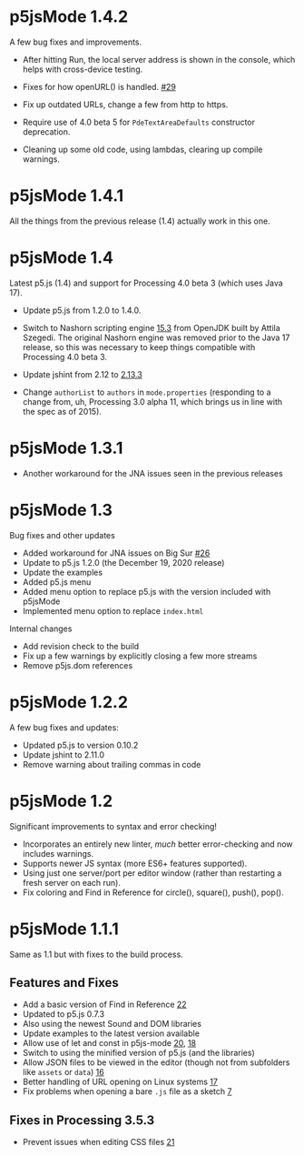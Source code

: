 # p5jsMode 1.4.2

A few bug fixes and improvements.

* After hitting Run, the local server address is shown in the console, which helps with cross-device testing.

* Fixes for how openURL() is handled. [#29](https://github.com/fathominfo/processing-p5js-mode/pull/29)

* Fix up outdated URLs, change a few from http to https.

* Require use of 4.0 beta 5 for `PdeTextAreaDefaults` constructor deprecation.

* Cleaning up some old code, using lambdas, clearing up compile warnings.


# p5jsMode 1.4.1

All the things from the previous release (1.4) actually work in this one.


# p5jsMode 1.4

Latest p5.js (1.4) and support for Processing 4.0 beta 3 (which uses Java 17).

* Update p5.js from 1.2.0 to 1.4.0.

* Switch to Nashorn scripting engine [15.3](https://search.maven.org/artifact/org.openjdk.nashorn/nashorn-core/15.3/jar) from OpenJDK built by Attila Szegedi. The original Nashorn engine was removed prior to the Java 17 release, so this was necessary to keep things compatible with Processing 4.0 beta 3.

* Update jshint from 2.12 to [2.13.3](https://github.com/jshint/jshint/releases/tag/2.13.3)

* Change `authorList` to `authors` in `mode.properties` (responding to a change from, uh, Processing 3.0 alpha 11, which brings us in line with the spec as of 2015).


# p5jsMode 1.3.1

* Another workaround for the JNA issues seen in the previous releases


# p5jsMode 1.3

Bug fixes and other updates

* Added workaround for JNA issues on Big Sur [#26](https://github.com/fathominfo/processing-p5js-mode/issues/26)
* Update to p5.js 1.2.0 (the December 19, 2020 release)
* Update the examples
* Added p5.js menu
* Added menu option to replace p5.js with the version included with p5jsMode
* Implemented menu option to replace `index.html`

Internal changes

* Add revision check to the build
* Fix up a few warnings by explicitly closing a few more streams
* Remove p5js.dom references


# p5jsMode 1.2.2

A few bug fixes and updates:

* Updated p5.js to version 0.10.2
* Update jshint to 2.11.0
* Remove warning about trailing commas in code


# p5jsMode 1.2

Significant improvements to syntax and error checking!

* Incorporates an entirely new linter, *much* better error-checking and now includes warnings.
* Supports newer JS syntax (more ES6+ features supported).
* Using just one server/port per editor window (rather than restarting a fresh server on each run).
* Fix coloring and Find in Reference for circle(), square(), push(), pop().


# p5jsMode 1.1.1

Same as 1.1 but with fixes to the build process.

## Features and Fixes
* Add a basic version of Find in Reference [22](https://github.com/fathominfo/processing-p5js-mode/issues/22)
* Updated to p5.js 0.7.3
* Also using the newest Sound and DOM libraries
* Update examples to the latest version available
* Allow use of let and const in p5js-mode [20](https://github.com/fathominfo/processing-p5js-mode/issues/20), [18](https://github.com/fathominfo/processing-p5js-mode/issues/18)
* Switch to using the minified version of p5.js (and the libraries)
* Allow JSON files to be viewed in the editor (though not from subfolders like `assets` or `data`) [16](https://github.com/fathominfo/processing-p5js-mode/issues/16)
* Better handling of URL opening on Linux systems [17](https://github.com/fathominfo/processing-p5js-mode/issues/17)
* Fix problems when opening a bare `.js` file as a sketch [7](https://github.com/fathominfo/processing-p5js-mode/issues/7)

## Fixes in Processing 3.5.3
* Prevent issues when editing CSS files [21](https://github.com/fathominfo/processing-p5js-mode/issues/21)
